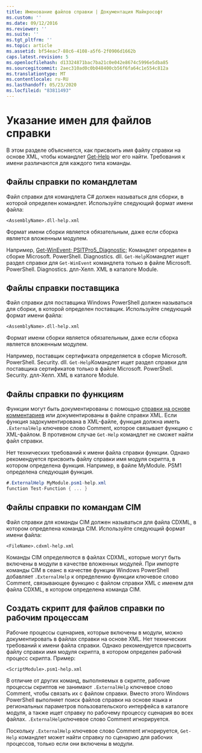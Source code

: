 ```yaml
---
title: Именование файлов справки | Документация Майкрософт
ms.custom: ''
ms.date: 09/12/2016
ms.reviewer: ''
ms.suite: ''
ms.tgt_pltfrm: ''
ms.topic: article
ms.assetid: bf54eac7-88c6-4108-a5f6-2f0906d1662b
caps.latest.revision: 5
ms.openlocfilehash: d13324871bac7ba21c0e042e8674c5996e5dba85
ms.sourcegitcommit: 2aec310ad0c0b048400cb56f6fa64c1e554c812a
ms.translationtype: MT
ms.contentlocale: ru-RU
ms.lasthandoff: 05/23/2020
ms.locfileid: "83811493"
---
```

# <a name="naming-help-files"></a>Указание имен для файлов справки

В этом разделе объясняется, как присвоить имя файлу справки на основе XML, чтобы командлет [Get-Help](/powershell/module/Microsoft.PowerShell.Core/Get-Help) мог его найти. Требования к имени различаются для каждого типа команды.

## <a name="cmdlet-help-files"></a>Файлы справки по командлетам

Файл справки для командлета C# должен называться для сборки, в которой определен командлет. Используйте следующий формат имени файла:

```
<AssemblyName>.dll-help.xml
```

Формат имени сборки является обязательным, даже если сборка является вложенным модулем.

Например, [Get-WinEvent; PSITPro5_Diagnostic;](/powershell/module/Microsoft.PowerShell.Diagnostics/Get-WinEvent) Командлет определен в сборке Microsoft. PowerShell. Diagnostics. dll. `Get-Help`Командлет ищет раздел справки для `Get-WinEvent` командлета только в файле Microsoft. PowerShell. Diagnostics. длл-Хелп. XML в каталоге Module.

## <a name="provider-help-files"></a>Файлы справки поставщика

Файл справки для поставщика Windows PowerShell должен называться для сборки, в которой определен поставщик. Используйте следующий формат имени файла:

```
<AssemblyName>.dll-help.xml
```

Формат имени сборки является обязательным, даже если сборка является вложенным модулем.

Например, поставщик сертификата определяется в сборке Microsoft. PowerShell. Security. dll. `Get-Help`Командлет ищет раздел справки для поставщика сертификатов только в файле Microsoft. PowerShell. Security. длл-Хелп. XML в каталоге Module.

## <a name="function-help-files"></a>Файлы справки по функциям

Функции могут быть документированы с помощью [справки на основе комментариев](/powershell/module/microsoft.powershell.core/about/about_comment_based_help) или документированы в файле справки XML. Если функция задокументирована в XML-файле, функция должна иметь `.ExternalHelp` ключевое слово Comment, которое связывает функцию с XML-файлом. В противном случае `Get-Help` командлет не сможет найти файл справки.

Нет технических требований к имени файла справки функции. Однако рекомендуется присвоить файлу справки имя модуля скрипта, в котором определена функция. Например, в файле MyModule. PSM1 определена следующая функция.

```csharp
#.ExternalHelp MyModule.psm1-help.xml
function Test-Function { ... }
```

## <a name="cim-command-help-files"></a>Файлы справки по командам CIM

Файл справки для команды CIM должен называться для файла CDXML, в котором определена команда CIM. Используйте следующий формат имени файла:

```
<FileName>.cdxml-help.xml
```

Команды CIM определяются в файлах CDXML, которые могут быть включены в модули в качестве вложенных модулей. При импорте команды CIM в сеанс в качестве функции Windows PowerShell добавляет `.ExternalHelp` к определению функции ключевое слово Comment, связывающее функцию с файлом справки XML с именем для файла CDXML, в котором определена команда CIM.

## <a name="script-workflow-help-files"></a>Создать скрипт для файлов справки по рабочим процессам

Рабочие процессы сценариев, которые включены в модули, можно документировать в файлах справки на основе XML. Нет технических требований к имени файла справки. Однако рекомендуется присвоить файлу справки имя модуля скрипта, в котором определен рабочий процесс скрипта. Пример:

```
<ScriptModule>.psm1-help.xml
```

В отличие от других команд, выполняемых в скрипте, рабочие процессы скриптов не занимают `.ExternalHelp` ключевое слово Comment, чтобы связать их с файлом справки. Вместо этого Windows PowerShell выполняет поиск файлов справки на основе языка и региональных параметров пользовательского интерфейса в каталоге модуля, а также ищет справку по рабочему процессу сценария во всех файлах. `.ExternalHelp`ключевое слово Comment игнорируется.

Поскольку `.ExternalHelp` ключевое слово Comment игнорируется, `Get-Help` командлет может найти справку по сценарию для рабочих процессов, только если они включены в модули.
